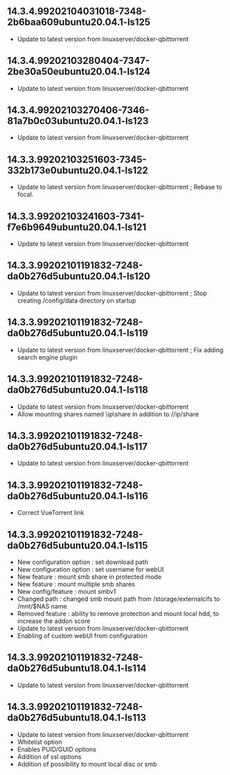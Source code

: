 
## 14.3.4.99202104031018-7348-2b6baa609ubuntu20.04.1-ls125
- Update to latest version from linuxserver/docker-qbittorrent

## 14.3.4.99202103280404-7347-2be30a50eubuntu20.04.1-ls124
- Update to latest version from linuxserver/docker-qbittorrent

## 14.3.4.99202103270406-7346-81a7b0c03ubuntu20.04.1-ls123
- Update to latest version from linuxserver/docker-qbittorrent

## 14.3.3.99202103251603-7345-332b173e0ubuntu20.04.1-ls122
- Update to latest version from linuxserver/docker-qbittorrent ; Rebase to focal.

## 14.3.3.99202103241603-7341-f7e6b9649ubuntu20.04.1-ls121
- Update to latest version from linuxserver/docker-qbittorrent

## 14.3.3.99202101191832-7248-da0b276d5ubuntu20.04.1-ls120
- Update to latest version from linuxserver/docker-qbittorrent ; Stop creating /config/data directory on startup

## 14.3.3.99202101191832-7248-da0b276d5ubuntu20.04.1-ls119
- Update to latest version from linuxserver/docker-qbittorrent ; Fix adding search engine plugin

## 14.3.3.99202101191832-7248-da0b276d5ubuntu20.04.1-ls118
- Update to latest version from linuxserver/docker-qbittorrent
- Allow mounting shares named \ip\share in addition to //ip/share

## 14.3.3.99202101191832-7248-da0b276d5ubuntu20.04.1-ls117
- Update to latest version from linuxserver/docker-qbittorrent

## 14.3.3.99202101191832-7248-da0b276d5ubuntu20.04.1-ls116
- Correct VueTorrent link

## 14.3.3.99202101191832-7248-da0b276d5ubuntu20.04.1-ls115
- New configuration option : set download path
- New configuration option : set username for webUI
- New feature : mount smb share in protected mode
- New feature : mount multiple smb shares
- New config/feature : mount smbv1
- Changed path : changed smb mount path from /storage/externalcifs to /mnt/$NAS name
- Removed feature : ability to remove protection and mount local hdd, to increase the addon score
- Update to latest version from linuxserver/docker-qbittorrent
- Enabling of custom webUI from configuration

## 14.3.3.99202101191832-7248-da0b276d5ubuntu18.04.1-ls114
- Update to latest version from linuxserver/docker-qbittorrent

## 14.3.3.99202101191832-7248-da0b276d5ubuntu18.04.1-ls113
- Update to latest version from linuxserver/docker-qbittorrent
- Whitelist option
- Enables PUID/GUID options
- Addition of ssl options
- Addition of possibility to mount local disc or smb
